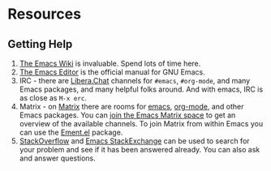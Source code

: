 # Resources

## Getting Help

1. [The Emacs Wiki](http://emacswiki.org/) is invaluable. Spend lots of time here.
2. [The Emacs Editor](http://www.gnu.org/software/emacs/manual/html_node/emacs/index.html) is the official manual for GNU Emacs.
3. IRC - there are [Libera.Chat](https://libera.chat/) channels for `#emacs`, `#org-mode`, and many Emacs
   packages, and many helpful folks around. And with emacs, IRC is as close as
   `M-x erc`.
4. Matrix - on [Matrix](https://matrix.org/) there are rooms for [emacs](https://matrix.to/#/#emacs:matrix.org), [org-mode](https://matrix.to/#/#org-mode:matrix.org), and other Emacs packages.
   You can [join the Emacs Matrix space](https://matrix.to/#/#emacs-space:matrix.org) to get an overview of the available channels.
   To join Matrix from within Emacs you can use the [Ement.el](https://github.com/alphapapa/ement.el) package.
5. [StackOverflow](http://stackoverflow.com/questions/tagged/elisp) and [Emacs StackExchange](https://emacs.stackexchange.com/questions/tagged/elisp) can be used to search for your problem and see if it has been answered already. You can also ask and answer questions.
